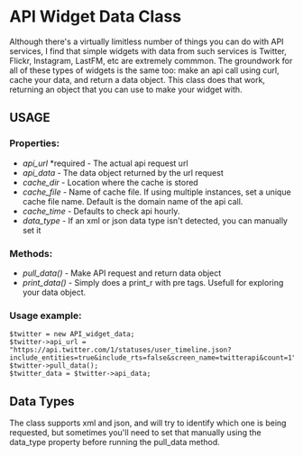 # API Widget Data Class
	
Although there's a virtually limitless number of things you can do with API services, I find that simple widgets with data from such services is Twitter, Flickr, Instagram, LastFM, etc are extremely commmon. The groundwork for all of these types of widgets is the same too: make an api call using curl, cache your data, and return a data object. This class does that work, returning an object that you can use to make your widget with.

## USAGE

### Properties:

* *api_url* *required - The actual api request url
* *api_data* - The data object returned by the url request
* *cache_dir* - Location where the cache is stored
* *cache_file* - Name of cache file. If using multiple instances, set a unique cache file name. Default is the domain name of the api call.
* *cache_time* - Defaults to check api hourly.
* *data_type* - If an xml or json data type isn't detected, you can manually set it
				
### Methods:
* *pull_data()* - Make API request and return data object
* *print_data()* - Simply does a print_r with pre tags. Usefull for exploring your data object.
					
### Usage example:

	$twitter = new API_widget_data;
	$twitter->api_url = "https://api.twitter.com/1/statuses/user_timeline.json?include_entities=true&include_rts=false&screen_name=twitterapi&count=1";
	$twitter->pull_data();
	$twitter_data = $twitter->api_data;

## Data Types

The class supports xml and json, and will try to identify which one is being requested, but sometimes you'll need to set that manually using the data_type property before running the pull_data method.